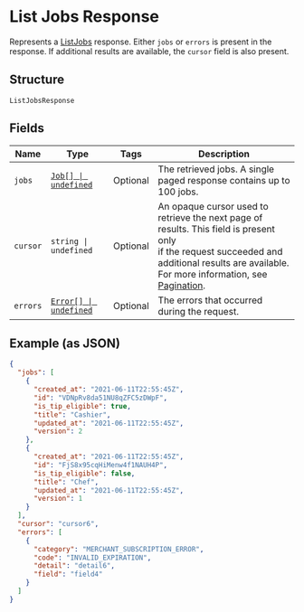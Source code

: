 <!-- Optimized: 2025-10-06 -->
<!-- RPM: 1.6.2.1.1.6.2.1_list-jobs-response_20251006 -->
<!-- Session: E2E RPM DNA Application -->
<!-- AOM: RND (Reggie & Dro) -->
<!-- COI: TECHNOLOGY -->
<!-- RPM: HIGH -->
<!-- ACTION: BUILD -->


# List Jobs Response

Represents a [ListJobs](../../doc/api/team.md#list-jobs) response. Either `jobs` or `errors`
is present in the response. If additional results are available, the `cursor` field is also present.

## Structure

`ListJobsResponse`

## Fields

| Name | Type | Tags | Description |
|  --- | --- | --- | --- |
| `jobs` | [`Job[] \| undefined`](../../doc/models/job.md) | Optional | The retrieved jobs. A single paged response contains up to 100 jobs. |
| `cursor` | `string \| undefined` | Optional | An opaque cursor used to retrieve the next page of results. This field is present only<br>if the request succeeded and additional results are available. For more information, see<br>[Pagination](https://developer.squareup.com/docs/build-basics/common-api-patterns/pagination). |
| `errors` | [`Error[] \| undefined`](../../doc/models/error.md) | Optional | The errors that occurred during the request. |

## Example (as JSON)

```json
{
  "jobs": [
    {
      "created_at": "2021-06-11T22:55:45Z",
      "id": "VDNpRv8da51NU8qZFC5zDWpF",
      "is_tip_eligible": true,
      "title": "Cashier",
      "updated_at": "2021-06-11T22:55:45Z",
      "version": 2
    },
    {
      "created_at": "2021-06-11T22:55:45Z",
      "id": "FjS8x95cqHiMenw4f1NAUH4P",
      "is_tip_eligible": false,
      "title": "Chef",
      "updated_at": "2021-06-11T22:55:45Z",
      "version": 1
    }
  ],
  "cursor": "cursor6",
  "errors": [
    {
      "category": "MERCHANT_SUBSCRIPTION_ERROR",
      "code": "INVALID_EXPIRATION",
      "detail": "detail6",
      "field": "field4"
    }
  ]
}
```
